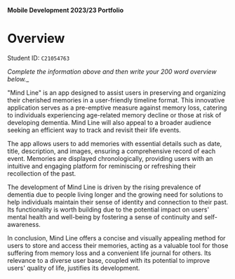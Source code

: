 **Mobile Development 2023/23 Portfolio**
# Overview

Student ID: `C21054763`

_Complete the information above and then write your 200 word overview below.__

"Mind Line" is an app designed to assist users in preserving and organizing their cherished memories in a user-friendly timeline format. This innovative application serves as a pre-emptive measure against memory loss, catering to individuals experiencing age-related memory decline or those at risk of developing dementia. Mind Line will also appeal to a broader audience seeking an efficient way to track and revisit their life events.

The app allows users to add memories with essential details such as date, title, description, and images, ensuring a comprehensive record of each event. Memories are displayed chronologically, providing users with an intuitive and engaging platform for reminiscing or refreshing their recollection of the past.

The development of Mind Line is driven by the rising prevalence of dementia due to people living longer and the growing need for solutions to help individuals maintain their sense of identity and connection to their past. Its functionality is worth building due to the potential impact on users' mental health and well-being by fostering a sense of continuity and self-awareness.

In conclusion, Mind Line offers a concise and visually appealing method for users to store and access their memories, acting as a valuable tool for those suffering from memory loss and a convenient life journal for others. Its relevance to a diverse user base, coupled with its potential to improve users' quality of life, justifies its development.
